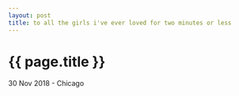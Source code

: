 ```yaml
---
layout: post
title: to all the girls i've ever loved for two minutes or less
---
```


{{ page.title }}
================

<p class="meta">30 Nov 2018 - Chicago</p>

